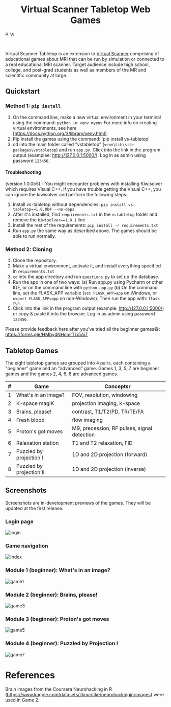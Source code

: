 <h1 align="center">Virtual Scanner Tabletop Web Games</h3>
<p float="left">
<img title="PyPulseq Badge" src="https://img.shields.io/badge/made%20using-pypulseq-brightgreen" height="15"><img title="Virtual Scanner Badge" src="https://img.shields.io/badge/made%20using-virtual--scanner-blue" height="15">
</p>
<br>

Virtual Scanner Tabletop is an extension to [Virtual Scanner](https://github.com/imr-framework/virtual-scanner/) comprising of educational games about MRI that can be run by simulation or connected to a real educational MRI scanner. Target audience include high school, college, and post-grad students as well as members of the MR and scientific community at large.   

## Quickstart
### Method 1: `pip install`
1. On the command line, make a new virtual environment in your terminal using the command: `python -m venv myenv` For more info on creating virtual environments,
see here [https://docs.python.org/3/library/venv.html]. 
2. Pip install the games using the command: 'pip install vs-tabletop'
3. cd into the main folder called "vstabletop" (`venv\Lib\site-packages\vstabletop`) and run `app.py`. Click into the link in the program output (examplee: http://127.0.0.1:5000/). Log in as admin using password `123456`. 
#### Troubleshooting 
(version 1.0.0b5) - You might encounter problems with installing Kiwisolver which requires Visual C++. If you have trouble getting the Visual C++, you can ignore the kiwisolver and perform the following steps:
1. Install vs-tabletop without dependencies: `pip install vs-tabletop==1.0.0b4 --no-deps`
2. After it's installed, find `requirements.txt` in the `vstabletop` folder and remove the `kiwisolver==1.0.1` line
3. Install the rest of the requirements: `pip install -r requirements.txt`
4. Run `app.py` the same way as described above. The games should be able to run normally.

### Method 2: Cloning 
1. Clone the repository.
2. Make a virtual environment, activate it, and install everything specified in `requirements.txt`
3. `cd` into the app directory and run `questions.py` to set up the database.
4. Run the app in one of two ways:
   (a) Run app.py using Pycharm or other IDE, or on the command line with `python app.py`
   (b) On the command line, set the FLASK_APP variable (`set FLASK_APP=app` on Windows, or `export FLASK_APP=app` on non-Windows). Then run the app with: `flask run`
5. Click into the link in the program output (example: http://127.0.0.1:5000/) or copy & paste it into the browser. Log in as admin using password `123456`.

Please provide feedback here after you've tried all the beginner games:smile:: https://forms.gle/HMby4NHcmrTLi5Ai7

## Tabletop Games
The eight tabletop games are grouped into 4 pairs, each containing a "beginner" game and an "advanced" game. 
Games 1, 3, 5, 7 are beginner games and the games 2, 4, 6, 8 are advanced games. 

| # | Game          | Conceptsr |
| --- | ------------- | ------------- |
| 1 | What's in an image?      | FOV, resolution, windowing  |
| 2 | K-space magiK            | projection imaging, k-space  |
| 3 | Brains, please!          | contrast, T1/T2/PD, TR/TE/FA | 
| 4 | Fresh blood              | flow imaging |
| 5 | Proton's got moves       | M9, precession, RF pulses, signal detection | 
| 6 | Relaxation station       | T1 and T2 relaxation, FID | 
| 7 | Puzzled by projection I  | 1D and 2D projection (forward) |
| 8 | Puzzled by projection II | 1D and 2D projection (inverse)|

## Screenshots 
Screenshots are in-development previews of the games. They will be updated at the first release. 

### Login page
![login](https://user-images.githubusercontent.com/31249056/186200814-f0abacb0-a4ad-490d-9b64-76e72f4bb6a9.png)

### Game navigation
![index](https://user-images.githubusercontent.com/31249056/186200755-38525e6b-4196-49d0-a23d-320a164ff2b4.png)

### Module 1 (beginner): What's in an image?
![game1](https://user-images.githubusercontent.com/31249056/186200870-c4d1a934-bf80-4f34-95e4-698a1fe6dee5.png)

### Module 2 (beginner): Brains, please!
![game3](https://user-images.githubusercontent.com/31249056/186200887-3504892c-3367-4fe4-a222-fc35fb869f8e.png)

### Module 3 (beginner): Proton's got moves
![game5](https://user-images.githubusercontent.com/31249056/186201062-cae3af09-749e-4e0a-a254-b803f7e22772.png)

### Module 4 (beginner): Puzzled by Projection I 
![game7](https://user-images.githubusercontent.com/31249056/186201082-00fc2dad-a9b1-4911-8862-99fbd73cccdc.png)

# References
Brain images from the Coursera Neurohacking in R (https://www.kaggle.com/datasets/ilknuricke/neurohackinginrimages) were used in Game 2.

